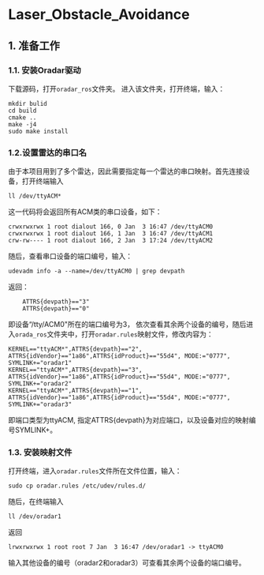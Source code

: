 # Laser_Obstacle_Avoidance

## 1. 准备工作
### 1.1. 安装Oradar驱动
下载源码，打开`oradar_ros`文件夹。 进入该文件夹，打开终端，输入：
```
mkdir bulid
cd build
cmake ..
make -j4
sudo make install
```

### 1.2.设置雷达的串口名
由于本项目用到了多个雷达，因此需要指定每一个雷达的串口映射。首先连接设备，打开终端输入
```
ll /dev/ttyACM*
```
这一代码将会返回所有ACM类的串口设备，如下：
```
crwxrwxrwx 1 root dialout 166, 0 Jan  3 16:47 /dev/ttyACM0
crwxrwxrwx 1 root dialout 166, 1 Jan  3 16:47 /dev/ttyACM1
crw-rw---- 1 root dialout 166, 2 Jan  3 17:24 /dev/ttyACM2
```
随后，查看串口设备的端口编号，输入：
```
udevadm info -a --name=/dev/ttyACM0 | grep devpath
```
返回：
```
    ATTRS{devpath}=="3"
    ATTRS{devpath}=="0"
```
即设备“/tty/ACM0"所在的端口编号为3， 依次查看其余两个设备的编号，随后进入`orada_ros`文件夹中，打开`oradar.rules`映射文件，修改内容为：
```
KERNEL=="ttyACM*",ATTRS{devpath}=="2", ATTRS{idVendor}=="1a86",ATTRS{idProduct}=="55d4", MODE:="0777", SYMLINK+="oradar1"
KERNEL=="ttyACM*",ATTRS{devpath}=="3", ATTRS{idVendor}=="1a86",ATTRS{idProduct}=="55d4", MODE:="0777", SYMLINK+="oradar2"
KERNEL=="ttyACM*",ATTRS{devpath}=="1", ATTRS{idVendor}=="1a86",ATTRS{idProduct}=="55d4", MODE:="0777", SYMLINK+="oradar3"
```
即端口类型为ttyACM, 指定ATTRS{devpath}为对应端口，以及设备对应的映射编号SYMLINK+。

### 1.3. 安装映射文件
打开终端，进入`oradar.rules`文件所在文件位置，输入：
```
sudo cp oradar.rules /etc/udev/rules.d/
```
随后，在终端输入
```
ll /dev/oradar1
```
返回
```
lrwxrwxrwx 1 root root 7 Jan  3 16:47 /dev/oradar1 -> ttyACM0
```
输入其他设备的编号（oradar2和oradar3）可查看其余两个设备的端口编号。
